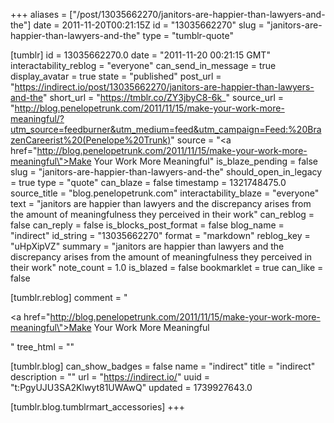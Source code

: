 +++
aliases = ["/post/13035662270/janitors-are-happier-than-lawyers-and-the"]
date = 2011-11-20T00:21:15Z
id = "13035662270"
slug = "janitors-are-happier-than-lawyers-and-the"
type = "tumblr-quote"

[tumblr]
id = 13035662270.0
date = "2011-11-20 00:21:15 GMT"
interactability_reblog = "everyone"
can_send_in_message = true
display_avatar = true
state = "published"
post_url = "https://indirect.io/post/13035662270/janitors-are-happier-than-lawyers-and-the"
short_url = "https://tmblr.co/ZY3jbyC8-6k_"
source_url = "http://blog.penelopetrunk.com/2011/11/15/make-your-work-more-meaningful/?utm_source=feedburner&utm_medium=feed&utm_campaign=Feed:%20BrazenCareerist%20(Penelope%20Trunk)"
source = "<a href=\"http://blog.penelopetrunk.com/2011/11/15/make-your-work-more-meaningful\">Make Your Work More Meaningful</a>"
is_blaze_pending = false
slug = "janitors-are-happier-than-lawyers-and-the"
should_open_in_legacy = true
type = "quote"
can_blaze = false
timestamp = 1321748475.0
source_title = "blog.penelopetrunk.com"
interactability_blaze = "everyone"
text = "janitors are happier than lawyers and the discrepancy arises from the amount of meaningfulness they perceived in their work"
can_reblog = false
can_reply = false
is_blocks_post_format = false
blog_name = "indirect"
id_string = "13035662270"
format = "markdown"
reblog_key = "uHpXipVZ"
summary = "janitors are happier than lawyers and the discrepancy arises from the amount of meaningfulness they perceived in their work"
note_count = 1.0
is_blazed = false
bookmarklet = true
can_like = false

[tumblr.reblog]
comment = "<p><a href=\"http://blog.penelopetrunk.com/2011/11/15/make-your-work-more-meaningful\">Make Your Work More Meaningful</a></p>"
tree_html = ""

[tumblr.blog]
can_show_badges = false
name = "indirect"
title = "indirect"
description = ""
url = "https://indirect.io/"
uuid = "t:PgyUJU3SA2Klwyt81UWAwQ"
updated = 1739927643.0

[tumblr.blog.tumblrmart_accessories]
+++
